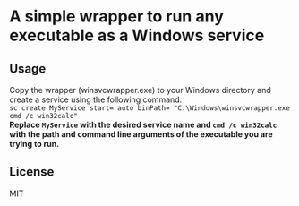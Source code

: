 # A simple wrapper to run any executable as a Windows service

## Usage
Copy the wrapper (winsvcwrapper.exe) to your Windows directory and create a service using the following command:  
`sc create MyService start= auto binPath= "C:\Windows\winsvcwrapper.exe cmd /c win32calc"`  
**Replace `MyService` with the desired service name and `cmd /c win32calc` with the path and command line arguments of the executable you are trying to run.**

## License
MIT
